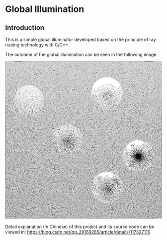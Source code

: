 # Global Illumination

## Introduction

This is a simple global illuminator developed based on the principle of ray tracing technology with C/C++. 

The outcome of the global illumination can be seen in the following image:

![Outcome](./Outcome.jpg)

Detail explanation (In Chinese) of this project and its source code can be viewed in: https://blog.csdn.net/qq_29169285/article/details/117327116


